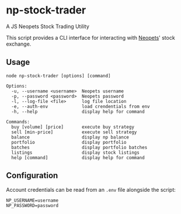 # np-stock-trader
A JS Neopets Stock Trading Utility

This script provides a CLI interface for interacting with [Neopets](http://neopets.com)' stock exchange.

## Usage
```
node np-stock-trader [options] [command]

Options:
  -u, --username <username>  Neopets username
  -p, --password <password>  Neopets password
  -l, --log-file <file>      log file location
  -e, --auth-env             load crendentials from env
  -h, --help                 display help for command

Commands:
  buy [volume] [price]       execute buy strategy
  sell [min-price]           execute sell strategy
  balance                    display np balance
  portfolio                  display portfolio
  batches                    display portfolio batches
  listings                   display stock listings
  help [command]             display help for command
```

## Configuration
Account credentials can be read from an `.env` file alongside the script:
```
NP_USERNAME=username
NP_PASSWORD=password
```